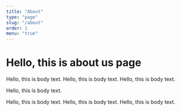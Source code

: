 ```yaml
---
title: "About"
type: "page"
slug: "/about"
order: 1
menu: "true"
---
```


# Hello, this is about us page

Hello, this is body text. Hello, this is body text. Hello, this is body text.

Hello, this is body text.

Hello, this is body text. Hello, this is body text. Hello, this is body text.
